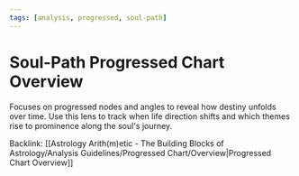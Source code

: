 ```yaml
---
tags: [analysis, progressed, soul-path]
---
```

# Soul-Path Progressed Chart Overview

Focuses on progressed nodes and angles to reveal how destiny unfolds over time. Use this lens to track when life direction shifts and which themes rise to prominence along the soul's journey.

Backlink: [[Astrology Arith(m)etic - The Building Blocks of Astrology/Analysis Guidelines/Progressed Chart/Overview|Progressed Chart Overview]]
